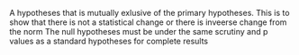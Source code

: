 A hypotheses that is mutually exlusive of the primary hypotheses.
This is to show that there is not a statistical change or there is inveerse change from the norm 
The null hypotheses must be under the same scrutiny and p values as a standard hypotheses for complete results
